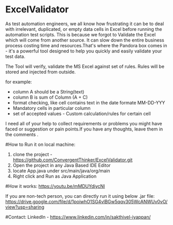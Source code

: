 # ExcelValidator

As test automation engineers,
we all know how frustrating it can be to deal with irrelevant,
duplicated, or empty data cells in Excel before running the automation test scripts. This is because we forgot to Validate the Excel which will come from another source. It can slow down the entire business process costing time and resources.That's where the Pandora box comes in - it's a powerful tool designed to help you quickly and easily validate your test data.

The Tool will verify, validate the MS Excel against set of rules. Rules will be stored and injected from outside.

for example:
- column A should be a String(text)
- column B is sum of Column (A + C)
- format checking, like cell contains text in the date formate MM-DD-YYY
- Mandatory cells in particular column
- set of accepted values - Custom calculation/rules for certain cell

I need all of your help to collect requirements or problems you might have faced or suggestion or pain points.If you have any thoughts, leave them in the comments .


#How to Run it on local machine:

1. clone the project - https://github.com/ConvergentThinker/ExcelValidator.git
2. Open the project in any Java Based IDE Editor
3. locate App.java under src/main/java/org/main
4. Right click and Run as Java Application

#How it works: 
https://youtu.be/mMDUYdiycNI

If you are non-tech person, you can directly run it using below .jar file: 
https://drive.google.com/file/d/1poiwhO1SG4vlBGw5qqv305WcANWUv0vO/view?usp=sharing


#Contact: 
LinkedIn - https://www.linkedin.com/in/sakthivel-iyappan/





